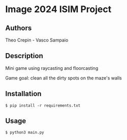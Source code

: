 # Image 2024 ISIM Project 
## Authors
Theo Crepin - Vasco Sampaio

## Description
Mini game using raycasting and floorcasting

Game goal: clean all the dirty spots on the maze's walls

## Installation
```$ pip install -r requirements.txt```

## Usage
```$ python3 main.py```